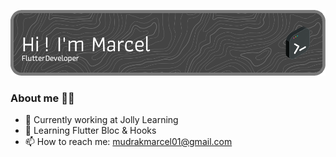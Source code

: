 ![Header](./github-header-image-2.png)

### About me 🙋‍♂️
- 🔭 Currently working at Jolly Learning
- 🌱 Learning Flutter Bloc & Hooks
- 📫 How to reach me: mudrakmarcel01@gmail.com
